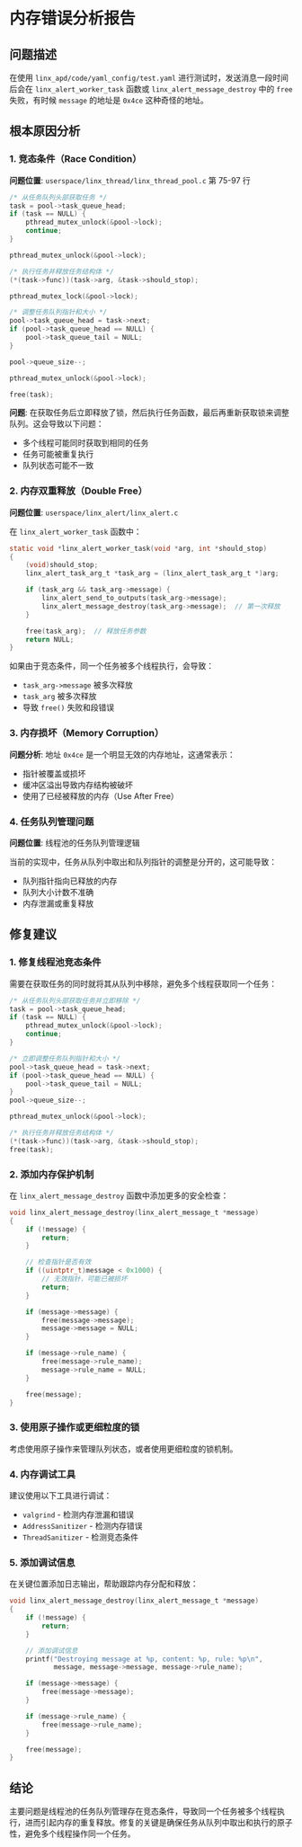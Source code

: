 # 内存错误分析报告

## 问题描述
在使用 `linx_apd/code/yaml_config/test.yaml` 进行测试时，发送消息一段时间后会在 `linx_alert_worker_task` 函数或 `linx_alert_message_destroy` 中的 `free` 失败，有时候 `message` 的地址是 `0x4ce` 这种奇怪的地址。

## 根本原因分析

### 1. 竞态条件（Race Condition）
**问题位置**: `userspace/linx_thread/linx_thread_pool.c` 第 75-97 行

```c
/* 从任务队列头部获取任务 */
task = pool->task_queue_head;
if (task == NULL) {
    pthread_mutex_unlock(&pool->lock);
    continue;
}

pthread_mutex_unlock(&pool->lock);

/* 执行任务并释放任务结构体 */
(*(task->func))(task->arg, &task->should_stop);

pthread_mutex_lock(&pool->lock);

/* 调整任务队列指针和大小 */
pool->task_queue_head = task->next;
if (pool->task_queue_head == NULL) {
    pool->task_queue_tail = NULL;
}

pool->queue_size--;

pthread_mutex_unlock(&pool->lock);

free(task);
```

**问题**: 在获取任务后立即释放了锁，然后执行任务函数，最后再重新获取锁来调整队列。这会导致以下问题：
- 多个线程可能同时获取到相同的任务
- 任务可能被重复执行
- 队列状态可能不一致

### 2. 内存双重释放（Double Free）
**问题位置**: `userspace/linx_alert/linx_alert.c`

在 `linx_alert_worker_task` 函数中：
```c
static void *linx_alert_worker_task(void *arg, int *should_stop)
{
    (void)should_stop;
    linx_alert_task_arg_t *task_arg = (linx_alert_task_arg_t *)arg;

    if (task_arg && task_arg->message) {
        linx_alert_send_to_outputs(task_arg->message);
        linx_alert_message_destroy(task_arg->message);  // 第一次释放
    }

    free(task_arg);  // 释放任务参数
    return NULL;
}
```

如果由于竞态条件，同一个任务被多个线程执行，会导致：
- `task_arg->message` 被多次释放
- `task_arg` 被多次释放
- 导致 `free()` 失败和段错误

### 3. 内存损坏（Memory Corruption）
**问题分析**: 地址 `0x4ce` 是一个明显无效的内存地址，这通常表示：
- 指针被覆盖或损坏
- 缓冲区溢出导致内存结构被破坏
- 使用了已经被释放的内存（Use After Free）

### 4. 任务队列管理问题
**问题位置**: 线程池的任务队列管理逻辑

当前的实现中，任务从队列中取出和队列指针的调整是分开的，这可能导致：
- 队列指针指向已释放的内存
- 队列大小计数不准确
- 内存泄漏或重复释放

## 修复建议

### 1. 修复线程池竞态条件
需要在获取任务的同时就将其从队列中移除，避免多个线程获取同一个任务：

```c
/* 从任务队列头部获取任务并立即移除 */
task = pool->task_queue_head;
if (task == NULL) {
    pthread_mutex_unlock(&pool->lock);
    continue;
}

/* 立即调整任务队列指针和大小 */
pool->task_queue_head = task->next;
if (pool->task_queue_head == NULL) {
    pool->task_queue_tail = NULL;
}
pool->queue_size--;

pthread_mutex_unlock(&pool->lock);

/* 执行任务并释放任务结构体 */
(*(task->func))(task->arg, &task->should_stop);
free(task);
```

### 2. 添加内存保护机制
在 `linx_alert_message_destroy` 函数中添加更多的安全检查：

```c
void linx_alert_message_destroy(linx_alert_message_t *message)
{
    if (!message) {
        return;
    }

    // 检查指针是否有效
    if ((uintptr_t)message < 0x1000) {
        // 无效指针，可能已被损坏
        return;
    }

    if (message->message) {
        free(message->message);
        message->message = NULL;
    }

    if (message->rule_name) {
        free(message->rule_name);
        message->rule_name = NULL;
    }

    free(message);
}
```

### 3. 使用原子操作或更细粒度的锁
考虑使用原子操作来管理队列状态，或者使用更细粒度的锁机制。

### 4. 内存调试工具
建议使用以下工具进行调试：
- `valgrind` - 检测内存泄漏和错误
- `AddressSanitizer` - 检测内存错误
- `ThreadSanitizer` - 检测竞态条件

### 5. 添加调试信息
在关键位置添加日志输出，帮助跟踪内存分配和释放：

```c
void linx_alert_message_destroy(linx_alert_message_t *message)
{
    if (!message) {
        return;
    }

    // 添加调试信息
    printf("Destroying message at %p, content: %p, rule: %p\n", 
           message, message->message, message->rule_name);

    if (message->message) {
        free(message->message);
    }

    if (message->rule_name) {
        free(message->rule_name);
    }

    free(message);
}
```

## 结论
主要问题是线程池的任务队列管理存在竞态条件，导致同一个任务被多个线程执行，进而引起内存的重复释放。修复的关键是确保任务从队列中取出和执行的原子性，避免多个线程操作同一个任务。